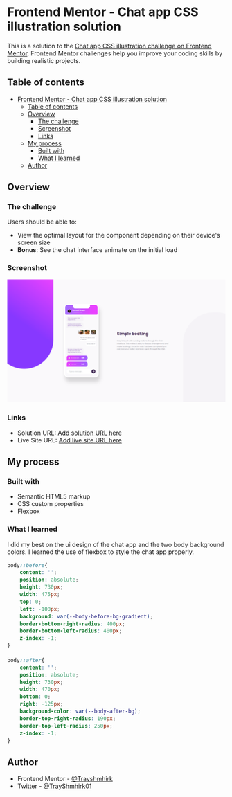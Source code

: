 
# Frontend Mentor - Chat app CSS illustration solution

This is a solution to the [Chat app CSS illustration challenge on Frontend Mentor](https://www.frontendmentor.io/challenges/chat-app-css-illustration-O5auMkFqY). Frontend Mentor challenges help you improve your coding skills by building realistic projects. 

## Table of contents

- [Frontend Mentor - Chat app CSS illustration solution](#frontend-mentor---chat-app-css-illustration-solution)
  - [Table of contents](#table-of-contents)
  - [Overview](#overview)
    - [The challenge](#the-challenge)
    - [Screenshot](#screenshot)
    - [Links](#links)
  - [My process](#my-process)
    - [Built with](#built-with)
    - [What I learned](#what-i-learned)
  - [Author](#author)

## Overview

### The challenge

Users should be able to:

- View the optimal layout for the component depending on their device's screen size
- **Bonus**: See the chat interface animate on the initial load

### Screenshot

![](./images/Screenshot%20(227).png)


### Links

- Solution URL: [Add solution URL here](https://your-solution-url.com)
- Live Site URL: [Add live site URL here](https://your-live-site-url.com)

## My process

### Built with

- Semantic HTML5 markup
- CSS custom properties
- Flexbox

### What I learned

I did my best on the ui design of the chat app and the two body background colors. I learned the use of flexbox to style the chat app properly.

```css
body::before{
    content: '';
    position: absolute;
    height: 730px;
    width: 475px;
    top: 0;
    left: -100px;
    background: var(--body-before-bg-gradient);
    border-bottom-right-radius: 400px;
    border-bottom-left-radius: 400px;
    z-index: -1;
}

body::after{
    content: '';
    position: absolute;
    height: 730px;
    width: 470px;
    bottom: 0;
    right: -125px;
    background-color: var(--body-after-bg);
    border-top-right-radius: 190px;
    border-top-left-radius: 250px;
    z-index: -1;
}
```

## Author

- Frontend Mentor - [@Trayshmhirk](https://www.frontendmentor.io/profile/Trayshmhirk)
- Twitter - [@TrayShmhirk01](https://www.twitter.com/TrayShmhirk01)

